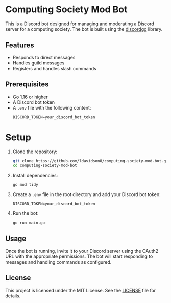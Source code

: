 # Computing Society Mod Bot

This is a Discord bot designed for managing and moderating a Discord server for a computing society. The bot is built using the [discordgo](https://github.com/bwmarrin/discordgo) library.

## Features

- Responds to direct messages
- Handles guild messages
- Registers and handles slash commands

## Prerequisites

- Go 1.16 or higher
- A Discord bot token
- A `.env` file with the following content:
  ```env
  DISCORD_TOKEN=your_discord_bot_token
  ```

# Setup

1. Clone the repository:

   ```sh
   git clone https://github.com/ldavidson8/computing-society-mod-bot.git
   cd computing-society-mod-bot
   ```

2. Install dependencies:

   ```sh
   go mod tidy
   ```

3. Create a `.env` file in the root directory and add your Discord bot token:

   ```env
   DISCORD_TOKEN=your_discord_bot_token
   ```

4. Run the bot:
   ```sh
   go run main.go
   ```

## Usage

Once the bot is running, invite it to your Discord server using the OAuth2 URL with the appropriate permissions. The bot will start responding to messages and handling commands as configured.

## License

This project is licensed under the MIT License. See the [LICENSE](LICENSE) file for details.
